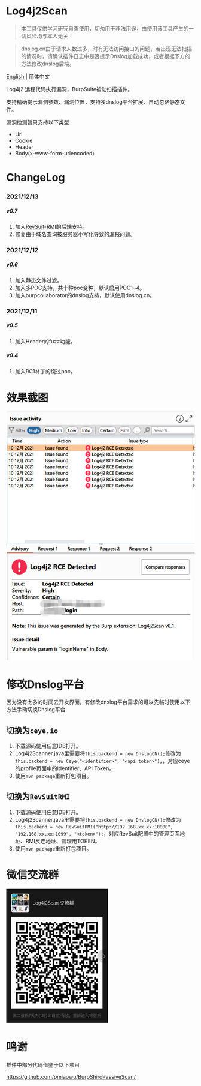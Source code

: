 # Log4j2Scan

> 本工具仅供学习研究自查使用，切勿用于非法用途，由使用该工具产生的一切风险均与本人无关！

> dnslog.cn由于请求人数过多，时有无法访问接口的问题，若出现无法扫描的情况时，请确认插件日志中是否提示Dnslog加载成功，或者根据下方的方法修改dnslog后端。

[English](./README.md) | 简体中文

Log4j2 远程代码执行漏洞，BurpSuite被动扫描插件。

支持精确提示漏洞参数、漏洞位置，支持多dnslog平台扩展、自动忽略静态文件。

漏洞检测暂只支持以下类型
- Url
- Cookie
- Header
- Body(x-www-form-urlencoded)

# ChangeLog
### 2021/12/13
##### v0.7
1. 加入[RevSuit](https://github.com/Li4n0/revsuit/)-RMI的后端支持。
2. 修复由于域名查询被服务器小写化导致的漏报问题。
### 2021/12/12
##### v0.6
1. 加入静态文件过滤。
2. 加入多POC支持，共十种poc变种，默认启用POC1~4。
3. 加入burpcollaborator的dnslog支持，默认使用dnslog.cn。
### 2021/12/11
##### v0.5
1. 加入Header的fuzz功能。
##### v0.4
1. 加入RC1补丁的绕过poc。

# 效果截图

![](screenshots/detected.png)


# 修改Dnslog平台

因为没有太多的时间去开发界面，有修改dnslog平台需求的可以先临时使用以下方法手动切换Dnslog平台

## 切换为`ceye.io`

1. 下载源码使用任意IDE打开。
2. Log4j2Scanner.java里需要将`this.backend = new DnslogCN();`修改为`this.backend = new Ceye("<identifier>", "<api token>");`，对应ceye的profile页面中的Identifier、API Token。
3. 使用`mvn package`重新打包项目。

## 切换为`RevSuitRMI`

1. 下载源码使用任意IDE打开。
2. Log4j2Scanner.java里需要将`this.backend = new DnslogCN();`修改为`this.backend = new RevSuitRMI("http://192.168.xx.xx:10000", "192.168.xx.xx:1099", "<token>");`，对应RevSuit配置中的管理页面地址、RMI反连地址、管理用TOKEN。
3. 使用`mvn package`重新打包项目。

# 微信交流群

![](wx_group_qrcode.png)

# 鸣谢
插件中部分代码借鉴于以下项目

https://github.com/pmiaowu/BurpShiroPassiveScan/
